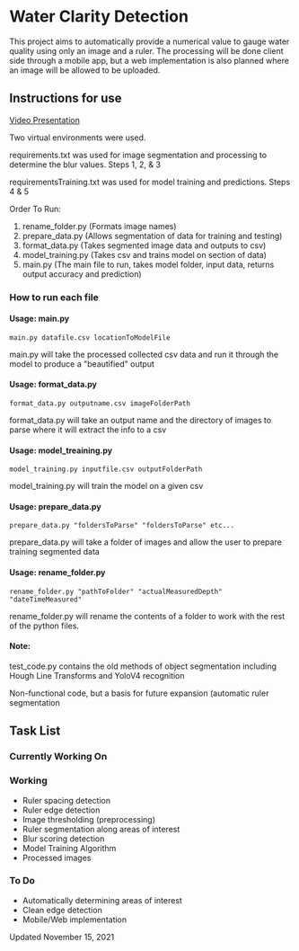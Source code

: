 # Water Clarity Detection
This project aims to automatically provide a numerical value to gauge water quality using only an image and a ruler. The processing will be done client side through a mobile app, but a web implementation is also planned where an image will be allowed to be uploaded.  
## Instructions for use

[Video Presentation](https://www.youtube.com/watch?v=RePFx4T6Fw0&t=8s)

Two virtual environments were used.

requirements.txt was used for image segmentation and processing to determine the blur values. Steps 1, 2, & 3

requirementsTraining.txt was used for model training and predictions. Steps 4 & 5

Order To Run:
1. rename_folder.py  (Formats image names)
2. prepare_data.py   (Allows segmentation of data for training and testing)
3. format_data.py    (Takes segmented image data and outputs to csv)
4. model_training.py (Takes csv and trains model on section of data)
5. main.py           (The main file to run, takes model folder, input data, returns output accuracy and prediction)



### How to run each file
#### Usage: main.py

`main.py datafile.csv locationToModelFile`

main.py will take the processed collected csv data and run it through the model to produce a "beautified" output

#### Usage: format_data.py

`format_data.py outputname.csv imageFolderPath`

format_data.py will take an output name and the directory of images to parse where it will extract the info to a csv

#### Usage: model_treaining.py

`model_training.py inputfile.csv outputFolderPath`

model_training.py will train the model on a given csv

#### Usage: prepare_data.py

`prepare_data.py "foldersToParse" "foldersToParse" etc...`

prepare_data.py will take a folder of images and allow the user to prepare training segmented data

#### Usage: rename_folder.py

`rename_folder.py "pathToFolder" "actualMeasuredDepth" "dateTimeMeasured"`

rename_folder.py will rename the contents of a folder to work with the rest of the python files.

#### Note:

test_code.py contains the old methods of object segmentation including Hough Line Transforms and YoloV4 recognition

Non-functional code, but a basis for future expansion (automatic ruler segmentation

## Task List
### Currently Working On
### Working
- Ruler spacing detection
- Ruler edge detection
- Image thresholding (preprocessing)
- Ruler segmentation along areas of interest
- Blur scoring detection
- Model Training Algorithm
- Processed images
### To Do
- Automatically determining areas of interest
- Clean edge detection
- Mobile/Web implementation

Updated November 15, 2021

